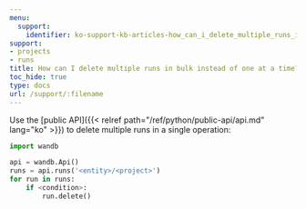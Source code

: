 ```yaml
---
menu:
  support:
    identifier: ko-support-kb-articles-how_can_i_delete_multiple_runs_in_bulk_instead_of_one_at_a_time
support:
- projects
- runs
title: How can I delete multiple runs in bulk instead of one at a time?
toc_hide: true
type: docs
url: /support/:filename
---
```


Use the [public API]({{< relref path="/ref/python/public-api/api.md" lang="ko" >}}) to delete multiple runs in a single operation:

```python
import wandb

api = wandb.Api()
runs = api.runs('<entity>/<project>')
for run in runs:
    if <condition>:
        run.delete()
```